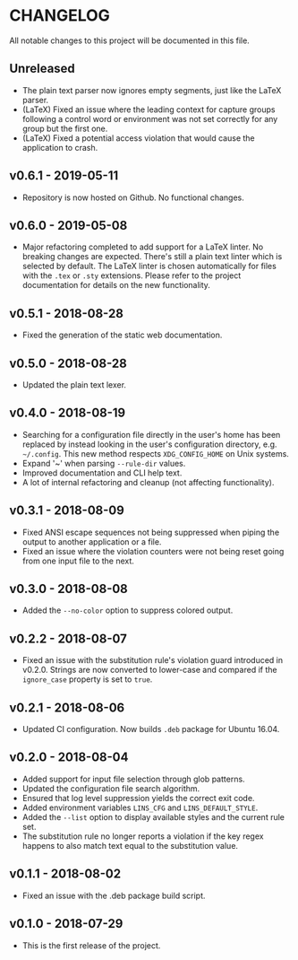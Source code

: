 # CHANGELOG

All notable changes to this project will be documented in this file.

## Unreleased

* The plain text parser now ignores empty segments, just like the LaTeX parser.
* (LaTeX) Fixed an issue where the leading context for capture groups following a control word or environment was not set correctly for any group but the first one.
* (LaTeX) Fixed a potential access violation that would cause the application to crash.

## v0.6.1 - 2019-05-11

* Repository is now hosted on Github. No functional changes.

## v0.6.0 - 2019-05-08

* Major refactoring completed to add support for a LaTeX linter. No breaking   changes are expected. There's still a plain text linter which is selected by default. The LaTeX linter is chosen automatically for files with the `.tex` or `.sty` extensions. Please refer to the project documentation for details on the new functionality.

## v0.5.1 - 2018-08-28

* Fixed the generation of the static web documentation.

## v0.5.0 - 2018-08-28

* Updated the plain text lexer.

## v0.4.0 - 2018-08-19

* Searching for a configuration file directly in the user's home has been replaced by instead looking in the user's configuration directory, e.g. ``~/.config``. This new method respects ``XDG_CONFIG_HOME`` on Unix systems.
* Expand '~' when parsing ``--rule-dir`` values.
* Improved documentation and CLI help text.
* A lot of internal refactoring and cleanup (not affecting functionality).

## v0.3.1 - 2018-08-09

* Fixed ANSI escape sequences not being suppressed when piping the output to another application or a file.
* Fixed an issue where the violation counters were not being reset going from one input file to the next.

## v0.3.0 - 2018-08-08

* Added the `--no-color` option to suppress colored output.

## v0.2.2 - 2018-08-07

* Fixed an issue with the substitution rule's violation guard introduced in v0.2.0. Strings are now converted to lower-case and compared if the `ignore_case` property is set to `true`.

## v0.2.1 - 2018-08-06

* Updated CI configuration. Now builds `.deb` package for Ubuntu 16.04.

## v0.2.0 - 2018-08-04

* Added support for input file selection through glob patterns.
* Updated the configuration file search algorithm.
* Ensured that log level suppression yields the correct exit code.
* Added environment variables `LINS_CFG` and `LINS_DEFAULT_STYLE`.
* Added the `--list` option to display available styles and the current rule set.
* The substitution rule no longer reports a violation if the key regex happens to also match text equal to the substitution value.

## v0.1.1 - 2018-08-02

* Fixed an issue with the .deb package build script.

## v0.1.0 - 2018-07-29

* This is the first release of the project.
